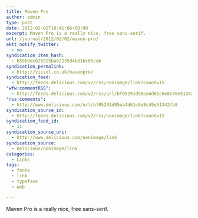 ```yaml
---
title: Maven Pro
author: admin
type: post
date: 2012-02-02T10:41:06+00:00
excerpt: Maven Pro is a really nice, free sans-serif.
url: /journal/2012/02/02/maven-pro/
aktt_notify_twitter:
  - no
syndication_item_hash:
  - b59b8dc625525ba82235d4b816c06cab
syndication_permalink:
  - http://vissol.co.uk/mavenpro/
syndication_feed:
  - http://feeds.delicious.com/v2/rss/nonimage/link?count=15
"wfw:commentRSS":
  - http://feeds.delicious.com/v2/rss/url/bf05291d95ea4d61c6e8c49e51342fb8
"rss:comments":
  - http://www.delicious.com/url/bf05291d95ea4d61c6e8c49e51342fb8
syndication_source_id:
  - http://feeds.delicious.com/v2/rss/nonimage/link?count=15
syndication_feed_id:
  - 11
syndication_source_uri:
  - http://www.delicious.com/nonimage/link
syndication_source:
  - Delicious/nonimage/link
categories:
  - Links
tags:
  - fonts
  - link
  - typeface
  - web

---
```

Maven Pro is a really nice, free sans-serif.